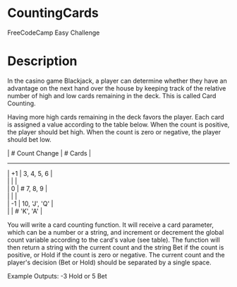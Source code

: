 # CountingCards
FreeCodeCamp Easy Challenge

# Description

In the casino game Blackjack, a player can determine whether they have an advantage on the next hand over the house by keeping track of the relative number of high and low cards remaining in the deck. This is called Card Counting. </br>

Having more high cards remaining in the deck favors the player. Each card is assigned a value according to the table below. When the count is positive, the player should bet high. When the count is zero or negative, the player should bet low. </br>

| # Count Change  |     # Cards        | </br>
------------------ ---------------------
|     +1          |    3, 4, 5, 6      | </br>
|                 |                    |</br>
|      0	        |   # 7, 8, 9        |</br>
|                 |                    |</br>
|     -1	        |   10, 'J', 'Q'     | </br>
|                 |     # 'K', 'A'     |

You will write a card counting function. It will receive a card parameter, which can be a number or a string, and increment or decrement the global count variable according to the card's value (see table). The function will then return a string with the current count and the string Bet if the count is positive, or Hold if the count is zero or negative. The current count and the player's decision (Bet or Hold) should be separated by a single space. </br>

Example Outputs: -3 Hold or 5 Bet
